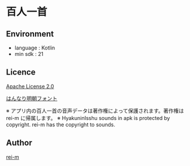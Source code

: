 百人一首
========

## Environment
- language : Kotlin
- min sdk : 21

## Licence

[Apache License 2.0](LICENCE.txt)

[はんなり明朝フォント](https://ipafont.ipa.go.jp/ipa_font_license_v1.html)

※ アプリ内の百人一首の音声データは著作権によって保護されます。著作権は rei-m に帰属します。
※ HyakuninIsshu sounds in apk is protected by copyright. rei-m has the copyright to sounds.

## Author

[rei-m](https://github.com/rei-m)